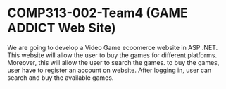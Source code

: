 # COMP313-002-Team4 (GAME ADDICT Web Site)
We are going to develop a Video Game ecoomerce website in ASP .NET. This website will allow the user to buy the games for different platforms. Moreover, this will allow the user to search the games. to buy the games, user have to register an account on website. After logging in, user can search and buy the available games.
